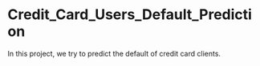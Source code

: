 # Credit_Card_Users_Default_Prediction
In this project, we try to predict the default of credit card clients.
